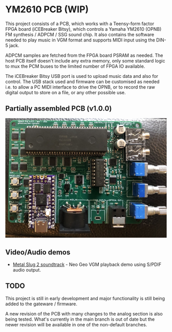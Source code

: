 # YM2610 PCB (WIP)

This project consists of a PCB, which works with a Teensy-form factor FPGA board (iCEBreaker Bitsy), which controls a Yamaha YM2610 (OPNB) FM synthesis / ADPCM / SSG sound chip. It also contains the software needed to play music in VGM format and supports MIDI input using the DIN-5 jack.

ADPCM samples are fetched from the FPGA board PSRAM as needed. The host PCB itself doesn't include any extra memory, only some standard logic to mux the PCM buses to the limited number of FPGA IO available.

The iCEBreaker Bitsy USB port is used to upload music data and also for control. The USB stack used and firmware can be customised as needed i.e. to allow a PC MIDI interface to drive the OPNB, or to record the raw digital output to store on a file, or any other possible use.

## Partially assembled PCB (v1.0.0)

![v1.0.0 PCB partially assembled](photo/pcb3.jpg)

## Video/Audio demos

* [Metal Slug 2 soundtrack](https://www.youtube.com/watch?v=nlexW8DgMvw) - Neo Geo VGM playback demo using S/PDIF audio output.

## TODO

This project is still in early development and major functionality is still being added to the gateware / firmware.

A new revision of the PCB with many changes to the analog section is also being tested. What's currently in the main branch is out of date but the newer revision will be available in one of the non-default branches.

